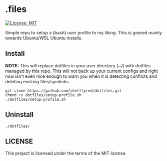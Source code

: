 # .files
[![License: MIT](https://img.shields.io/badge/License-MIT-yellow.svg)](https://opensource.org/licenses/MIT)

Simple repo to setup a (bash) user profile to my liking. This is geared mainly towards Ubuntu/WSL Ubuntu installs.

## Install
**NOTE:** This will replace dotfiles in your user directory (~/) with dotfiles managed by this repo. This will not back up your current configs and right now isn't even nice enough to warn you when it is detecting conflicts and deleting existing files/symlinks.
```
git clone https://github.com/shellfyred/dotfiles.git
chmod +x dotfiles/setup-profile.sh
./dotfiles/setup-profile.sh
```

## Uninstall
```
./dotfiles/
```

## LICENSE
This project is licensed under the terms of the MIT license.